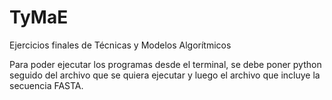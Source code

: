 # TyMaE
Ejercicios finales de Técnicas y Modelos Algorítmicos

Para poder ejecutar los programas desde el terminal, se debe poner python seguido del archivo que se quiera ejecutar y luego el archivo que incluye la secuencia FASTA.
